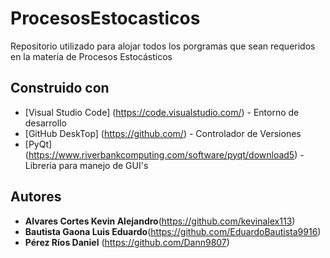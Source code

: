 # ProcesosEstocasticos
Repositorio utilizado para alojar todos los porgramas que sean requeridos en la materia de Procesos Estocásticos

## Construido con

* [Visual Studio Code] (https://code.visualstudio.com/) - Entorno de desarrollo
* [GitHub DeskTop] (https://github.com/) - Controlador de Versiones
* [PyQt] (https://www.riverbankcomputing.com/software/pyqt/download5) - Libreria para manejo de GUI's

## Autores

* **Alvares Cortes Kevin Alejandro**(https://github.com/kevinalex113)
* **Bautista Gaona Luis Eduardo**(https://github.com/EduardoBautista9916)
* **Pérez Ríos Daniel** (https://github.com/Dann9807)
